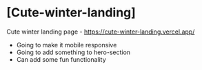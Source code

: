 # [Cute-winter-landing]

Cute winter landing page - https://cute-winter-landing.vercel.app/

* Going to make it mobile responsive
* Going to add something to hero-section
* Can add some fun functionality
